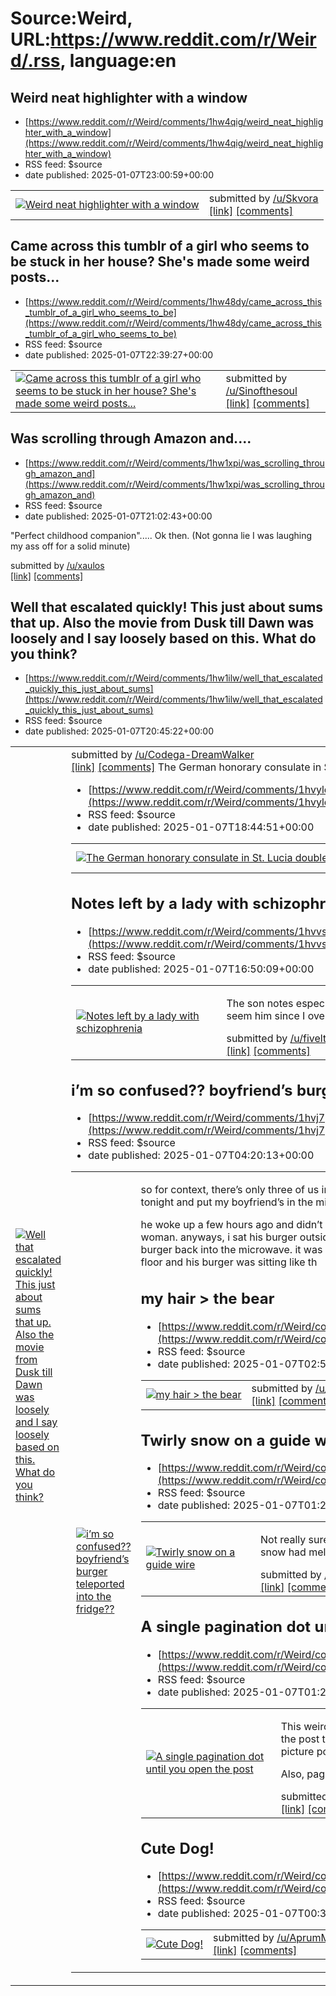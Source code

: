 # Source:Weird, URL:https://www.reddit.com/r/Weird/.rss, language:en

## Weird neat highlighter with a window
 - [https://www.reddit.com/r/Weird/comments/1hw4qig/weird_neat_highlighter_with_a_window](https://www.reddit.com/r/Weird/comments/1hw4qig/weird_neat_highlighter_with_a_window)
 - RSS feed: $source
 - date published: 2025-01-07T23:00:59+00:00

<table> <tr><td> <a href="https://www.reddit.com/r/Weird/comments/1hw4qig/weird_neat_highlighter_with_a_window/"> <img src="https://preview.redd.it/oujqhgx5knbe1.jpeg?width=640&amp;crop=smart&amp;auto=webp&amp;s=96f9030c96a33307195116dfa393d297ed0d58ac" alt="Weird neat highlighter with a window " title="Weird neat highlighter with a window " /> </a> </td><td> &#32; submitted by &#32; <a href="https://www.reddit.com/user/Skvora"> /u/Skvora </a> <br/> <span><a href="https://i.redd.it/oujqhgx5knbe1.jpeg">[link]</a></span> &#32; <span><a href="https://www.reddit.com/r/Weird/comments/1hw4qig/weird_neat_highlighter_with_a_window/">[comments]</a></span> </td></tr></table>

## Came across this tumblr of a girl who seems to be stuck in her house? She's made some weird posts...
 - [https://www.reddit.com/r/Weird/comments/1hw48dy/came_across_this_tumblr_of_a_girl_who_seems_to_be](https://www.reddit.com/r/Weird/comments/1hw48dy/came_across_this_tumblr_of_a_girl_who_seems_to_be)
 - RSS feed: $source
 - date published: 2025-01-07T22:39:27+00:00

<table> <tr><td> <a href="https://www.reddit.com/r/Weird/comments/1hw48dy/came_across_this_tumblr_of_a_girl_who_seems_to_be/"> <img src="https://b.thumbs.redditmedia.com/-P4Z3gLqfJu5-SihUhmQA86kAYOERoKQt93XeAGnnLM.jpg" alt="Came across this tumblr of a girl who seems to be stuck in her house? She's made some weird posts..." title="Came across this tumblr of a girl who seems to be stuck in her house? She's made some weird posts..." /> </a> </td><td> &#32; submitted by &#32; <a href="https://www.reddit.com/user/Sinofthesoul"> /u/Sinofthesoul </a> <br/> <span><a href="https://www.reddit.com/gallery/1hw48dy">[link]</a></span> &#32; <span><a href="https://www.reddit.com/r/Weird/comments/1hw48dy/came_across_this_tumblr_of_a_girl_who_seems_to_be/">[comments]</a></span> </td></tr></table>

## Was scrolling through Amazon and....
 - [https://www.reddit.com/r/Weird/comments/1hw1xpi/was_scrolling_through_amazon_and](https://www.reddit.com/r/Weird/comments/1hw1xpi/was_scrolling_through_amazon_and)
 - RSS feed: $source
 - date published: 2025-01-07T21:02:43+00:00

<!-- SC_OFF --><div class="md"><p>&quot;Perfect childhood companion&quot;..... Ok then. (Not gonna lie I was laughing my ass off for a solid minute)</p> </div><!-- SC_ON --> &#32; submitted by &#32; <a href="https://www.reddit.com/user/xaulos"> /u/xaulos </a> <br/> <span><a href="https://www.reddit.com/gallery/1hw1xpi">[link]</a></span> &#32; <span><a href="https://www.reddit.com/r/Weird/comments/1hw1xpi/was_scrolling_through_amazon_and/">[comments]</a></span>

## Well that escalated quickly! This just about sums that up. Also the movie from Dusk till Dawn was loosely and I say loosely based on this. What do you think?
 - [https://www.reddit.com/r/Weird/comments/1hw1ilw/well_that_escalated_quickly_this_just_about_sums](https://www.reddit.com/r/Weird/comments/1hw1ilw/well_that_escalated_quickly_this_just_about_sums)
 - RSS feed: $source
 - date published: 2025-01-07T20:45:22+00:00

<table> <tr><td> <a href="https://www.reddit.com/r/Weird/comments/1hw1ilw/well_that_escalated_quickly_this_just_about_sums/"> <img src="https://external-preview.redd.it/73oIc8-nzUVADngp5A3BMnJCkYsl2lV8d4vsdoPn4Dk.jpg?width=320&amp;crop=smart&amp;auto=webp&amp;s=eeb756cf3ac60334881b1754d0f0e832ad1da710" alt="Well that escalated quickly! This just about sums that up. Also the movie from Dusk till Dawn was loosely and I say loosely based on this. What do you think? " title="Well that escalated quickly! This just about sums that up. Also the movie from Dusk till Dawn was loosely and I say loosely based on this. What do you think? " /> </a> </td><td> &#32; submitted by &#32; <a href="https://www.reddit.com/user/Codega-DreamWalker"> /u/Codega-DreamWalker </a> <br/> <span><a href="https://youtu.be/lqt_hoYpn0g?si=IeLh6Y6E8JrMSPY4">[link]</a></span> &#32; <span><a href="https://www.reddit.com/r/Weird/comments/1hw1ilw/well_that_escalated_quickly_this_just_about_sums/">[comments]</a></span> </t

## The German honorary consulate in St. Lucia doubles as a beauty salon
 - [https://www.reddit.com/r/Weird/comments/1hvyldi/the_german_honorary_consulate_in_st_lucia_doubles](https://www.reddit.com/r/Weird/comments/1hvyldi/the_german_honorary_consulate_in_st_lucia_doubles)
 - RSS feed: $source
 - date published: 2025-01-07T18:44:51+00:00

<table> <tr><td> <a href="https://www.reddit.com/r/Weird/comments/1hvyldi/the_german_honorary_consulate_in_st_lucia_doubles/"> <img src="https://preview.redd.it/8mat8trgambe1.jpeg?width=640&amp;crop=smart&amp;auto=webp&amp;s=38a36f9a62cf41e4e23051bf6c7366443f72b0cb" alt="The German honorary consulate in St. Lucia doubles as a beauty salon" title="The German honorary consulate in St. Lucia doubles as a beauty salon" /> </a> </td><td> &#32; submitted by &#32; <a href="https://www.reddit.com/user/Hairy_Ghostbear"> /u/Hairy_Ghostbear </a> <br/> <span><a href="https://i.redd.it/8mat8trgambe1.jpeg">[link]</a></span> &#32; <span><a href="https://www.reddit.com/r/Weird/comments/1hvyldi/the_german_honorary_consulate_in_st_lucia_doubles/">[comments]</a></span> </td></tr></table>

## Notes left by a lady with schizophrenia
 - [https://www.reddit.com/r/Weird/comments/1hvvsj9/notes_left_by_a_lady_with_schizophrenia](https://www.reddit.com/r/Weird/comments/1hvvsj9/notes_left_by_a_lady_with_schizophrenia)
 - RSS feed: $source
 - date published: 2025-01-07T16:50:09+00:00

<table> <tr><td> <a href="https://www.reddit.com/r/Weird/comments/1hvvsj9/notes_left_by_a_lady_with_schizophrenia/"> <img src="https://a.thumbs.redditmedia.com/YAeOarVXFFfu0-pNOZzft6kMvzwwF22a-FmDFm1FQA8.jpg" alt="Notes left by a lady with schizophrenia " title="Notes left by a lady with schizophrenia " /> </a> </td><td> <!-- SC_OFF --><div class="md"><p>The son notes especially creeped me out. She used to have a baby boy but I haven&#39;t seem him since I overheard her threatening to kill him.</p> </div><!-- SC_ON --> &#32; submitted by &#32; <a href="https://www.reddit.com/user/fivelthemenace"> /u/fivelthemenace </a> <br/> <span><a href="https://www.reddit.com/gallery/1hvvsj9">[link]</a></span> &#32; <span><a href="https://www.reddit.com/r/Weird/comments/1hvvsj9/notes_left_by_a_lady_with_schizophrenia/">[comments]</a></span> </td></tr></table>

## i’m so confused?? boyfriend’s burger teleported into the fridge??
 - [https://www.reddit.com/r/Weird/comments/1hvj7py/im_so_confused_boyfriends_burger_teleported_into](https://www.reddit.com/r/Weird/comments/1hvj7py/im_so_confused_boyfriends_burger_teleported_into)
 - RSS feed: $source
 - date published: 2025-01-07T04:20:13+00:00

<table> <tr><td> <a href="https://www.reddit.com/r/Weird/comments/1hvj7py/im_so_confused_boyfriends_burger_teleported_into/"> <img src="https://preview.redd.it/bolpin970ibe1.jpeg?width=640&amp;crop=smart&amp;auto=webp&amp;s=f3f9f3677dccf142699dc9842729e4904609c933" alt="i’m so confused?? boyfriend’s burger teleported into the fridge??" title="i’m so confused?? boyfriend’s burger teleported into the fridge??" /> </a> </td><td> <!-- SC_OFF --><div class="md"><p>so for context, there’s only three of us in the house. myself, my boyfriend, and his grandma. i made burgers tonight and put my boyfriend’s in the microwave because he was asleep. </p> <p>he woke up a few hours ago and didn’t eat it right away and i got snacky because i’m a fat pregnant woman. anyways, i sat his burger outside of the microwave to make some popcorn and forgot to put his burger back into the microwave. it was on the counter. we came into the kitchen and the plate was on the floor and his burger was sitting like th

## my hair > the bear
 - [https://www.reddit.com/r/Weird/comments/1hvhkyk/my_hair_the_bear](https://www.reddit.com/r/Weird/comments/1hvhkyk/my_hair_the_bear)
 - RSS feed: $source
 - date published: 2025-01-07T02:55:03+00:00

<table> <tr><td> <a href="https://www.reddit.com/r/Weird/comments/1hvhkyk/my_hair_the_bear/"> <img src="https://preview.redd.it/5c9buni0lhbe1.jpeg?width=640&amp;crop=smart&amp;auto=webp&amp;s=876f8cf22aff8cd7f96e7a01b224ef8e71789f3d" alt="my hair &gt; the bear" title="my hair &gt; the bear" /> </a> </td><td> &#32; submitted by &#32; <a href="https://www.reddit.com/user/SpongeyBoi36"> /u/SpongeyBoi36 </a> <br/> <span><a href="https://i.redd.it/5c9buni0lhbe1.jpeg">[link]</a></span> &#32; <span><a href="https://www.reddit.com/r/Weird/comments/1hvhkyk/my_hair_the_bear/">[comments]</a></span> </td></tr></table>

## Twirly snow on a guide wire
 - [https://www.reddit.com/r/Weird/comments/1hvfruh/twirly_snow_on_a_guide_wire](https://www.reddit.com/r/Weird/comments/1hvfruh/twirly_snow_on_a_guide_wire)
 - RSS feed: $source
 - date published: 2025-01-07T01:24:47+00:00

<table> <tr><td> <a href="https://www.reddit.com/r/Weird/comments/1hvfruh/twirly_snow_on_a_guide_wire/"> <img src="https://preview.redd.it/e7i5ucbw4hbe1.jpeg?width=640&amp;crop=smart&amp;auto=webp&amp;s=fb8fcd9a08a6e93adeeb34efc6fea69a243a6d00" alt="Twirly snow on a guide wire" title="Twirly snow on a guide wire" /> </a> </td><td> <!-- SC_OFF --><div class="md"><p>Not really sure how this happens. It was there for a few days even after a lot of snow had melted. Any thoughts?</p> </div><!-- SC_ON --> &#32; submitted by &#32; <a href="https://www.reddit.com/user/MrSpiderEyes"> /u/MrSpiderEyes </a> <br/> <span><a href="https://i.redd.it/e7i5ucbw4hbe1.jpeg">[link]</a></span> &#32; <span><a href="https://www.reddit.com/r/Weird/comments/1hvfruh/twirly_snow_on_a_guide_wire/">[comments]</a></span> </td></tr></table>

## A single pagination dot until you open the post
 - [https://www.reddit.com/r/Weird/comments/1hvfp6s/a_single_pagination_dot_until_you_open_the_post](https://www.reddit.com/r/Weird/comments/1hvfp6s/a_single_pagination_dot_until_you_open_the_post)
 - RSS feed: $source
 - date published: 2025-01-07T01:21:17+00:00

<table> <tr><td> <a href="https://www.reddit.com/r/Weird/comments/1hvfp6s/a_single_pagination_dot_until_you_open_the_post/"> <img src="https://b.thumbs.redditmedia.com/WfSFKXaQPp96x4wBhLfS2mxJLLDoPlb6xw0Tny9WYus.jpg" alt="A single pagination dot until you open the post" title="A single pagination dot until you open the post" /> </a> </td><td> <!-- SC_OFF --><div class="md"><p>This weird glitch happened on this post I noticed while scrolling. I opened the post to confirm that it was indeed a single pagination dot for a single-picture post. </p> <p>Also, pagination dot is a weird term. That is all. </p> </div><!-- SC_ON --> &#32; submitted by &#32; <a href="https://www.reddit.com/user/JayeDawson"> /u/JayeDawson </a> <br/> <span><a href="https://www.reddit.com/gallery/1hvfp6s">[link]</a></span> &#32; <span><a href="https://www.reddit.com/r/Weird/comments/1hvfp6s/a_single_pagination_dot_until_you_open_the_post/">[comments]</a></span> </td></tr></table>

## Cute Dog!
 - [https://www.reddit.com/r/Weird/comments/1hves3w/cute_dog](https://www.reddit.com/r/Weird/comments/1hves3w/cute_dog)
 - RSS feed: $source
 - date published: 2025-01-07T00:38:36+00:00

<table> <tr><td> <a href="https://www.reddit.com/r/Weird/comments/1hves3w/cute_dog/"> <img src="https://preview.redd.it/1g9wwt1nwgbe1.jpeg?width=640&amp;crop=smart&amp;auto=webp&amp;s=e6295db787dd64b77efe04130cc1bfda193b4658" alt="Cute Dog!" title="Cute Dog!" /> </a> </td><td> &#32; submitted by &#32; <a href="https://www.reddit.com/user/AprumMol"> /u/AprumMol </a> <br/> <span><a href="https://i.redd.it/1g9wwt1nwgbe1.jpeg">[link]</a></span> &#32; <span><a href="https://www.reddit.com/r/Weird/comments/1hves3w/cute_dog/">[comments]</a></span> </td></tr></table>

